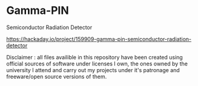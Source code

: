 # Gamma-PIN
Semiconductor Radiation Detector

https://hackaday.io/project/159909-gamma-pin-semiconductor-radiation-detector

Disclaimer : all files availible in this repository have been created using official sources of software under licenses I own, the ones owned by the university I attend and carry out my projects under it's patronage and freeware/open source versions of them.
